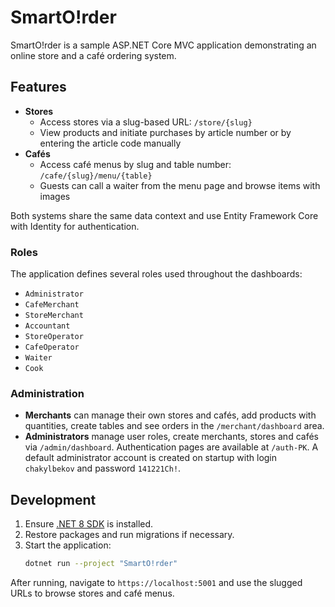 # SmartO!rder

SmartO!rder is a sample ASP.NET Core MVC application demonstrating an online store and a café ordering system.

## Features

- **Stores**
  - Access stores via a slug-based URL: `/store/{slug}`
  - View products and initiate purchases by article number or by entering the article code manually
- **Cafés**
  - Access café menus by slug and table number: `/cafe/{slug}/menu/{table}`
  - Guests can call a waiter from the menu page and browse items with images

Both systems share the same data context and use Entity Framework Core with Identity for authentication.

### Roles

The application defines several roles used throughout the dashboards:

- `Administrator`
- `CafeMerchant`
- `StoreMerchant`
- `Accountant`
- `StoreOperator`
- `CafeOperator`
- `Waiter`
- `Cook`

### Administration

- **Merchants** can manage their own stores and cafés, add products with quantities, create tables and see orders in the `/merchant/dashboard` area.
- **Administrators** manage user roles, create merchants, stores and cafés via `/admin/dashboard`.
  Authentication pages are available at `/auth-PK`. A default administrator
  account is created on startup with login `chakylbekov` and password
  `141221Ch!`.

## Development

1. Ensure [.NET 8 SDK](https://dotnet.microsoft.com/) is installed.
2. Restore packages and run migrations if necessary.
3. Start the application:
   ```bash
   dotnet run --project "SmartO!rder"
   ```

After running, navigate to `https://localhost:5001` and use the slugged URLs to browse stores and café menus.

